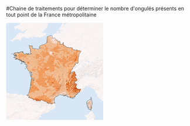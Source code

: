 #Chaine de traitements
pour déterminer le nombre d'ongulés présents en tout point de la France métropolitaine

![](https://github.com/christofoto/ongules/raw/main/images/france_test.png "Résultat final")
